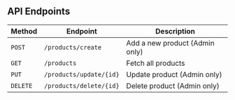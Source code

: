 ## API Endpoints

| Method | Endpoint              | Description                        |
|--------|-----------------------|------------------------------------|
| `POST` | `/products/create`    | Add a new product (Admin only)    |
| `GET`  | `/products`           | Fetch all products                |
| `PUT`  | `/products/update/{id}` | Update product (Admin only)    |
| `DELETE` | `/products/delete/{id}` | Delete product (Admin only) |